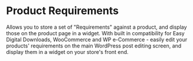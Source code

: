 # Product Requirements

Allows you to store a set of "Requirements" against a product, and display those on the product page in a widget. With built in compatibility for Easy Digital Downloads, WooCommerce and WP e-Commerce - easily edit your products' requirements on the main WordPress post editing screen, and display them in a widget on your store's front end.
